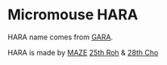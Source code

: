 # Micromouse HARA
HARA name comes from [GARA](https://github.com/nodang/LineTracer_Gara).  

HARA is made by [MAZE](https://mazehz.cafe24.com/zbxe/) [25th Roh](https://github.com/nodang) & [28th Cho](https://github.com/cho-hm02123)
